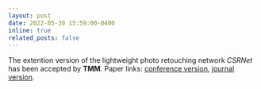 ```yaml
---
layout: post
date: 2022-05-30 15:59:00-0400
inline: true
related_posts: false
---
```


The extention version of the lightweight photo retouching network *CSRNet* has been accepted by **TMM**. Paper links: [conference version](https://link.springer.com/chapter/10.1007/978-3-030-58601-0_40), [journal version](https://arxiv.org/abs/2104.06279).